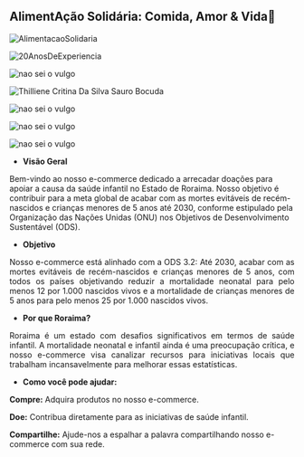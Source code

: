 
## AlimentAção Solidária: Comida, Amor & Vida🤝 ##

![AlimentacaoSolidaria](https://lh3.googleusercontent.com/pw/AP1GczPafOzcblDzrOhcQHMoTQgvtisKUaxdo_Ewl7Y58uDaJl53ffKxkVZNblEsM_D8-jGGJYUxEz3JNeYoEbNjTbE9RPxbdGrgeuD7DI4oeO10eDa_mj-DE-MlIG59VjzjiNiKYq5zDTMdB_T34escW94=w607-h607-s-no-gm?authuser=0)

![20AnosDeExperiencia](https://lh3.googleusercontent.com/pw/AP1GczPADMukxeOO9RXVcSrAM4FVcoPkP06HIHmX5JaEbBO1LHzuAzh2kHDGMDGm1PhTiw-r5n2vFG0i1cW7rTAsmiSNFjkYN31ESH7kcw3zT9SgngRnGHmzUhsS0z0g4si74eGIAQ0Cix8AAyA2fxbQdlA=w607-h607-s-no-gm?authuser=0)

![nao sei o vulgo](https://lh3.googleusercontent.com/pw/AP1GczMxdY3Ju7iHHvxo9471EwRQGMHRkkRB71lcGdx_-1eWN_yCyPGGzy5jRMEy30GMg_9Bu-mVS8nGf2nOnrCV_iR9zGvmyspIqKjpBlgZM7QEje0zyr1OeB2H3-bQPlxWVTLQ2pS2CkImxs8KqEBw5bo=w607-h607-s-no-gm?authuser=0)

![Thilliene Critina Da Silva Sauro Bocuda](https://lh3.googleusercontent.com/pw/AP1GczNn_Y81Ml_9S6C-ovswmT74mAdk-8lDm3lWNXBgJh7YLXNIQNC8t7Na5PgQ8PjczUAwNWeAPE6ofIX8FgtOg4w6Wi__kF2qOllvYtnTDRTXkHpDQdf2XY1tpHJeh8qMR04pg9ZUiJZdeB-CdKTbevw=w607-h607-s-no-gm?authuser=0)

![nao sei o vulgo](https://lh3.googleusercontent.com/pw/AP1GczPSkeFjBuZ7eP0rGCtQZJnUMKAROhVjOK6ikZf3xN4SpB6_F3vurn1-VH5-qAFsflw2ysfm10gTS8gxUv_nWmQoBQn-NKEwWwRrrOikqwKkWd5QCX9foYS98Zc_oHfzFPxI7CdCXU_C7nRGtkApAu4=w607-h607-s-no-gm?authuser=0)

![nao sei o vulgo](https://lh3.googleusercontent.com/pw/AP1GczNtWlvBSQ_cgD9UARUNRMO36xcDfeenv6Ox8xqo1ONvCUaag08vsFAQBBB5V_mRHazIbC2Eh5Horv3-NY8dBnbdJS2ys6vlQgW3hXsxku-XbakSERU1Ln49cBmZvLTRR09qYOLIEVWjK4jVxueKquU=w607-h607-s-no-gm?authuser=0)

![nao sei o vulgo](https://lh3.googleusercontent.com/pw/AP1GczOEAA4XLWb9nW2FV4tfBjlv5WvsLVIifDV0uCX-hHR93way3ac03PsoGkR4Q2aVQByNiKodwsejYGvWKGknu276M4lTvlVr_vVYOOszh7cUQngEEiIigYpNPinQPBA02wsGgL5LnXNYOT41NXllgA0=w607-h607-s-no-gm?authuser=0)

- **Visão Geral**
<p style="display: flex; align-items: center; justify-content: center;">Bem-vindo ao nosso e-commerce dedicado a arrecadar doações para apoiar a causa da saúde infantil no Estado de Roraima. Nosso objetivo é contribuir para a meta global de acabar com as mortes evitáveis de recém-nascidos e crianças menores de 5 anos até 2030, conforme estipulado pela Organização das Nações Unidas (ONU) nos Objetivos de Desenvolvimento Sustentável (ODS). 
</p>

- **Objetivo**

<p style="text-align: justify;">Nosso e-commerce está alinhado com a ODS 3.2: Até 2030, acabar com as mortes evitáveis de recém-nascidos e crianças menores de 5 anos, com todos os países objetivando reduzir a mortalidade neonatal para pelo menos 12 por 1.000 nascidos vivos e a mortalidade de crianças menores de 5 anos para pelo menos 25 por 1.000 nascidos vivos.</p>

- **Por que Roraima?**

<p style="text-align: justify;">Roraima é um estado com desafios significativos em termos de saúde infantil. A mortalidade neonatal e infantil ainda é uma preocupação crítica, e nosso e-commerce visa canalizar recursos para iniciativas locais que trabalham incansavelmente para melhorar essas estatísticas.</p>

- **Como você pode ajudar:**

**Compre:** Adquira produtos no nosso e-commerce.

**Doe:** Contribua diretamente para as iniciativas de saúde infantil.

**Compartilhe:** Ajude-nos a espalhar a palavra compartilhando nosso e-commerce com sua rede.

